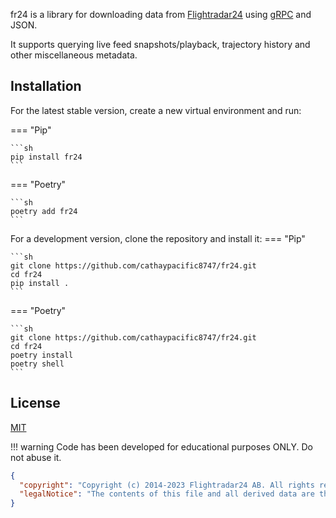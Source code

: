 fr24 is a library for downloading data from [Flightradar24](https://flightradar24.com) using [gRPC](https://github.com/grpc/grpc/blob/master/doc/PROTOCOL-HTTP2.md) and JSON.

It supports querying live feed snapshots/playback, trajectory history and other miscellaneous metadata.

## Installation

For the latest stable version, create a new virtual environment and run:

=== "Pip"

    ```sh
    pip install fr24
    ```

=== "Poetry"

    ```sh
    poetry add fr24
    ```

For a development version, clone the repository and install it:
=== "Pip"

    ```sh
    git clone https://github.com/cathaypacific8747/fr24.git
    cd fr24
    pip install .
    ```

=== "Poetry"

    ```sh
    git clone https://github.com/cathaypacific8747/fr24.git
    cd fr24
    poetry install
    poetry shell
    ```

## License

[MIT](https://github.com/cathaypacific8747/fr24/blob/master/LICENSE)

!!! warning
    Code has been developed for educational purposes ONLY. Do not abuse it.

```json
{
  "copyright": "Copyright (c) 2014-2023 Flightradar24 AB. All rights reserved.",
  "legalNotice": "The contents of this file and all derived data are the property of Flightradar24 AB for use exclusively by its products and applications. Using, modifying or redistributing the data without the prior written permission of Flightradar24 AB is not allowed and may result in prosecutions."
}
```